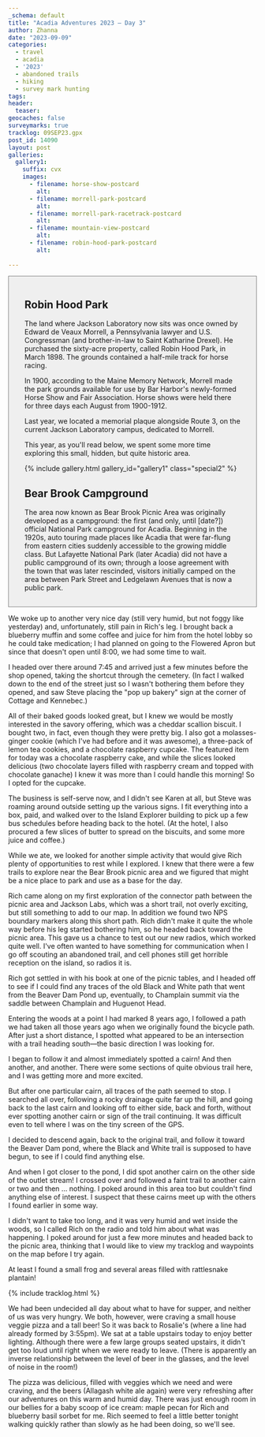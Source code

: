 ```yaml
---
_schema: default
title: "Acadia Adventures 2023 – Day 3"
author: Zhanna
date: "2023-09-09"
categories: 
  - travel
  - acadia
  - '2023'
  - abandoned trails
  - hiking
  - survey mark hunting
tags:
header:
  teaser:
geocaches: false
surveymarks: true
tracklog: 09SEP23.gpx
post_id: 14090
layout: post
galleries:
  gallery1:
    suffix: cvx
    images:
      - filename: horse-show-postcard
        alt:
      - filename: morrell-park-postcard
        alt:  
      - filename: morrell-park-racetrack-postcard
        alt:
      - filename: mountain-view-postcard
        alt:    
      - filename: robin-hood-park-postcard
        alt:                     
    
---
```


<!-- ## Robin Hood Park
https://mouseion.jax.org/postcards/
https://www.vintagemaineimages.com/record/18973/cart
https://timesmachine.nytimes.com/timesmachine/1898/03/05/102107040.pdf?pdf_redirect=true&ip=0
https://digitalcommons.library.umaine.edu/cgi/viewcontent.cgi?article=1105&context=mainehistory pp 42-43

## Bear Brook Campground
https://www.nps.gov/acad/learn/historyculture/historic-campgrounds.htm
http://npshistory.com/publications/acad/clr-blackwoods-seawall-campgrounds.pdf - postcard scan - could also go on hurricane day
https://archive.org/details/culturallandscap00foul/page/16/mode/2up

 -->

<div style="border: 1px solid gray; padding: 1rem 2rem; background-color: #efefef;">

<h2>Robin Hood Park</h2>

<p>The land where Jackson Laboratory now sits was once owned by Edward de Veaux Morrell, a Pennsylvania lawyer and U.S. Congressman (and brother-in-law to Saint Katharine Drexel). He purchased the sixty-acre property, called Robin Hood Park, in March 1898. The grounds contained a half-mile track for horse racing.</p>

<p>In 1900, according to the Maine Memory Network, Morrell made the park grounds available for use by Bar Harbor's newly-formed Horse Show and Fair Association. Horse shows were held there for three days each August from 1900-1912.</p> 

<p>Last year, we located a memorial plaque alongside Route 3, on the current Jackson Laboratory campus, dedicated to Morrell.</p>

<p>This year, as you'll read below, we spent some more time exploring this small, hidden, but quite historic area.</p>

{% include gallery.html gallery_id="gallery1" class="special2" %}

<h2>Bear Brook Campground</h2>

<p>The area now known as Bear Brook Picnic Area was originally developed as a campground: the first (and only, until [date?]) official National Park campground for Acadia. Beginning in the 1920s, auto touring made places like Acadia that were far-flung from eastern cities suddenly accessible to the growing middle class. But Lafayette National Park (later Acadia) did not have a public campground of its own; through a loose agreement with the town that was later rescinded, visitors initially camped on the area between Park Street and Ledgelawn Avenues that is now a public park.</p>

</div>

We woke up to another very nice day (still very humid, but not foggy like yesterday) and, unfortunately, still pain in Rich's leg. I brought back a blueberry muffin and some coffee and juice for him from the hotel lobby so he could take medication; I had planned on going to the Flowered Apron but since that doesn't open until 8:00, we had some time to wait.

I headed over there around 7:45 and arrived just a few minutes before the shop opened, taking the shortcut through the cemetery. (In fact I walked down to the end of the street just so I wasn't bothering them before they opened, and saw Steve placing the "pop up bakery" sign at the corner of Cottage and Kennebec.) 

All of their baked goods looked great, but I knew we would be mostly interested in the savory offering, which was a cheddar scallion biscuit. I bought two, in fact, even though they were pretty big. I also got a molasses-ginger cookie (which I've had before and it was awesome), a three-pack of lemon tea cookies, and a chocolate raspberry cupcake. The featured item for today was a chocolate raspberry cake, and while the slices looked delicious (two chocolate layers filled with raspberry cream and topped with chocolate ganache) I knew it was more than I could handle this morning! So I opted for the cupcake. 

The business is self-serve now, and I didn't see Karen at all, but Steve was roaming around outside setting up the various signs. I fit everything into a box, paid, and walked over to the Island Explorer building to pick up a few bus schedules before heading back to the hotel. (At the hotel, I also procured a few slices of butter to spread on the biscuits, and some more juice and coffee.)

While we ate, we looked for another simple activity that would give Rich plenty of opportunities to rest while I explored. I knew that there were a few trails to explore near the Bear Brook picnic area and we figured that might be a nice place to park and use as a base for the day. 

Rich came along on my first exploration of the connector path between the picnic area and Jackson Labs, which was a short trail, not overly exciting, but still something to add to our map. In addition we found two NPS boundary markers along this short path. Rich didn't make it quite the whole way before his leg started bothering him, so he headed back toward the picnic area. This gave us a chance to test out our new radios, which worked quite well. I've often wanted to have something for communication when I go off scouting an abandoned trail, and cell phones still get horrible reception on the island, so radios it is.

Rich got settled in with his book at one of the picnic tables, and I headed off to see if I could find any traces of the old Black and White path that went from the Beaver Dam Pond up, eventually, to Champlain summit via the saddle between Champlain and Huguenot Head.

Entering the woods at a point I had marked 8 years ago, I followed a path we had taken all those years ago when we originally found the bicycle path. After just a short distance, I spotted what appeared to be an intersection with a trail heading south—the basic direction I was looking for. 

I began to follow it and almost immediately spotted a cairn! And then another, and another. There were some sections of quite obvious trail here, and I was getting more and more excited. 

But after one particular cairn, all traces of the path seemed to stop. I searched all over, following a rocky drainage quite far up the hill, and going back to the last cairn and looking off to either side, back and forth, without ever spotting another cairn or sign of the trail continuing. It was difficult even to tell where I was on the tiny screen of the GPS. 

I decided to descend again, back to the original trail, and follow it toward the Beaver Dam pond, where the Black and White trail is supposed to have begun, to see if I could find anything else. 

And when I got closer to the pond, I did spot another cairn on the other side of the outlet stream! I crossed over and followed a faint trail to another cairn or two and then ... nothing. I poked around in this area too but couldn't find anything else of interest. I suspect that these cairns meet up with the others I found earlier in some way.

I didn't want to take too long, and it was very humid and wet inside the woods, so I called Rich on the radio and told him about what was happening. I poked around for just a few more minutes and headed back to the picnic area, thinking that I would like to view my tracklog and waypoints on the map before I try again. 

At least I found a small frog and several areas filled with rattlesnake plantain!

{% include tracklog.html %}

We had been undecided all day about what to have for supper, and neither of us was very hungry. We both, however, were craving a small house veggie pizza and a tall beer! So it was back to Rosalie's (where a line had already formed by 3:55pm). We sat at a table upstairs today to enjoy better lighting. Although there were a few large groups seated upstairs, it didn't get too loud until right when we were ready to leave. (There is apparently an inverse relationship between the level of beer in the glasses, and the level of noise in the room!) 

The pizza was delicious, filled with veggies which we need and were craving, and the beers (Allagash white ale again) were very refreshing after our adventures on this warm and humid day. There was just enough room in our bellies for a baby scoop of ice cream: maple pecan for Rich and blueberry basil sorbet for me. Rich seemed to feel a little better tonight walking quickly rather than slowly as he had been doing, so we'll see.

